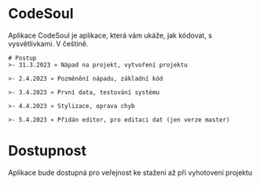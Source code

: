 # CodeSoul
Aplikace CodeSoul je aplikace, která vám ukáže, jak kódovat, s vysvětlivkami. V češtině.

```
# Postup
>- 31.3.2023 » Nápad na projekt, vytvoření projektu

>- 2.4.2023 » Pozměnění nápadu, základní kód

>- 3.4.2023 » První data, testování systému

>- 4.4.2023 » Stylizace, oprava chyb

>- 5.4.2023 » Přidán editor, pro editaci dat (jen verze master)
```

# Dostupnost
Aplikace bude dostupná pro veřejnost ke stažení až při vyhotovení projektu
